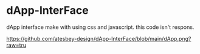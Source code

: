 # dApp-InterFace
dApp interface make  with using css and javascript.  this  code isn't respons. 

https://github.com/atesbey-design/dApp-InterFace/blob/main/dApp.png?raw=tru
